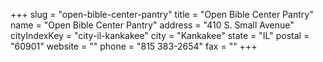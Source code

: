 +++
slug = "open-bible-center-pantry"
title = "Open Bible Center Pantry"
name = "Open Bible Center Pantry"
address = "410 S. Small Avenue"
cityIndexKey = "city-il-kankakee"
city = "Kankakee"
state = "IL"
postal = "60901"
website = ""
phone = "815 383-2654"
fax = ""
+++
